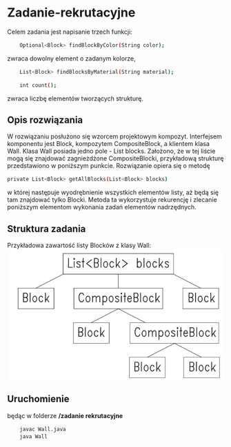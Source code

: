 # Zadanie-rekrutacyjne
Celem zadania jest napisanie trzech funkcji:
```bash
    Optional<Block> findBlockByColor(String color);
```
zwraca dowolny element o zadanym kolorze,
```bash
    List<Block> findBlocksByMaterial(String material);
```
```bash
    int count();
```
zwraca liczbę elementów tworzących strukturę.
## Opis rozwiązania
W rozwiązaniu posłużono się wzorcem projektowym kompozyt. Interfejsem komponentu jest Block, kompozytem CompositeBlock, a klientem klasa Wall. Klasa Wall posiada jedno pole - List<Block> blocks.
Założono, że w tej liście mogą się znajdować zagnieżdżone CompositeBlocki, przykładową strukturę przedstawiono w poniższym punkcie. Rozwiązanie opiera się o metodę
```bash
private List<Block> getAllBlocks(List<Block> blocks)
```
w której następuje wyodrębnienie wszystkich elementów listy, aż będą się tam znajdować tylko Blocki. Metoda ta wykorzystuje rekurencję i zlecanie poniższym elementom wykonania zadań elementów nadrzędnych.
## Struktura zadania
Przykładowa zawartość listy Blocków z klasy Wall:
![Struktura](struktura.png)
## Uruchomienie
będąc w folderze **/zadanie rekrutacyjne**
```bash
    javac Wall.java
    java Wall
```
